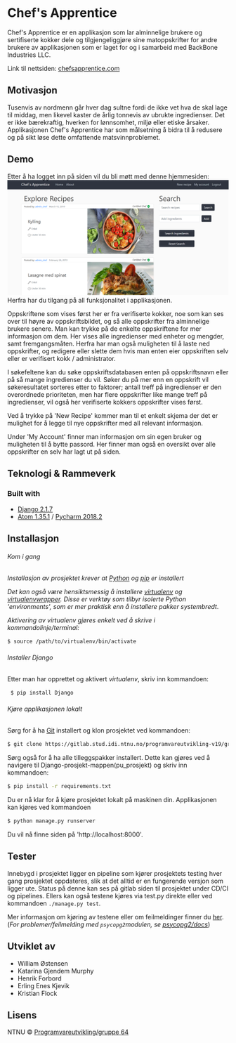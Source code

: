 # Chef's Apprentice 
Chef's Apprentice er en applikasjon som lar alminnelige brukere og sertifiserte kokker dele og tilgjengeliggjøre sine matoppskrifter for andre brukere av applikasjonen som er laget for og i samarbeid med BackBone Industries LLC.
  
Link til nettsiden: [chefsapprentice.com](http://chefsapprentice.herokuapp.com/)

## Motivasjon

Tusenvis av nordmenn går hver dag sultne fordi de ikke vet hva de skal lage til middag, men likevel kaster de årlig tonnevis av ubrukte ingredienser. Det er ikke bærekraftig, hverken for lønnsomhet, miljø eller etiske årsaker. Applikasjonen Chef's Apprentice har som målsetning å bidra til å redusere og på sikt løse dette omfattende matsvinnproblemet.



## Demo
Etter å ha logget inn på siden vil du bli møtt med denne hjemmesiden:
![Home](pu_project/media/home.png)
Herfra har du tilgang på all funksjonalitet i applikasjonen.

Oppskriftene som vises først her er fra verifiserte kokker, noe som kan ses over til høyre av oppskriftsbildet, og så alle oppskrifter fra alminnelige brukere senere. Man kan trykke på de enkelte oppskriftene for mer informasjon om dem. Her vises alle ingredienser med enheter og mengder, samt fremgangsmåten. Herfra har man også muligheten til å laste ned oppskrifter, og redigere eller slette dem hvis man enten eier oppskriften selv eller er verifisert kokk / administrator.

I søkefeltene kan du søke oppskriftsdatabasen enten på oppskriftsnavn eller på så mange ingredienser du vil. Søker du på mer enn en oppskrift vil søkeresultatet sorteres etter to faktorer; antall treff på ingredienser er den overordnede prioriteten, men har flere oppskrifter like mange treff på ingredienser, vil også her verifiserte kokkers oppskrifter vises først.

Ved å trykke på 'New Recipe' kommer man til et enkelt skjema der det er mulighet for å legge til nye oppskrifter med all relevant informasjon.

Under 'My Account' finner man informasjon om sin egen bruker og muligheten til å bytte passord. Her finner man også en oversikt over alle oppskrifter en selv har lagt ut på siden.

## Teknologi & Rammeverk

### Built with
* [Django 2.1.7](https://www.djangoproject.com/)
* [Atom 1.35.1](https://atom.io/) / [Pycharm 2018.2](https://www.jetbrains.com/pycharm/)



## Installasjon 

###### Kom i gang

_Installasjon av prosjektet krever at [Python](https://www.python.org/downloads/) og [pip](https://pip.pypa.io/en/stable/installing/) er installert_

_Det kan også være hensiktsmessig å installere [virtualenv](https://virtualenv.pypa.io/en/latest/installation/) og [virtualenvwrapper](https://virtualenvwrapper.readthedocs.io/en/latest/). Disse er verktøy som tilbyr isolerte Python 'environments', som er mer praktisk enn å installere pakker systembredt_.

_Aktivering av virtualenv gjøres enkelt ved å skrive i kommandolinje/terminal:_
```sh
$ source /path/to/virtualenv/bin/activate
```
###### Installer Django

Etter man har opprettet og aktivert _virtualenv_, skriv inn kommandoen:
```sh
 $ pip install Django
```
###### Kjøre applikasjonen lokalt

Sørg for å ha [Git](https://git-scm.com/) installert og klon prosjektet ved kommandoen:
```sh
$ git clone https://gitlab.stud.idi.ntnu.no/programvareutvikling-v19/gruppe-64.git
```
Sørg også for å ha alle tilleggspakker installert. Dette kan gjøres ved å navigere til Django-prosjekt-mappen(pu_prosjekt) og skriv inn kommandoen:

```sh
$ pip install -r requirements.txt
```

Du er nå klar for å kjøre prosjektet lokalt på maskinen din. 
Applikasjonen kan kjøres ved kommandoen
```sh
$ python manage.py runserver
```
Du vil nå finne siden på 'http://localhost:8000'.

## Tester
Innebygd i prosjektet ligger en pipeline som kjører prosjektets testing hver gang prosjektet oppdateres, slik at det alltid er en fungerende versjon som ligger ute. Status på denne kan ses på gitlab siden til prosjektet under CD/CI og pipelines. Ellers kan også testene kjøres via test.py direkte eller ved kommandoen ```./manage.py test```.  

Mer informasjon om kjøring av testene eller om feilmeldinger finner du [her](https://docs.djangoproject.com/en/2.2/topics/testing/overview/#running-tests).  
(_For problemer/feilmelding med ```psycopg2```modulen, se [psycopg2/docs](http://initd.org/psycopg/docs/install.html)_)



## Utviklet av

* William Østensen
* Katarina Gjendem Murphy 
* Henrik Forbord
* Erling Enes Kjevik
* Kristian Flock

## Lisens

NTNU © [Programvareutvikling/gruppe 64](https://gitlab.stud.idi.ntnu.no/programvareutvikling-v19/gruppe-64)

